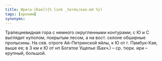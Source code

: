 ```yaml
---
title: Ирита-[Кая]({% link _terms/кая.md %})
tags: [ороним]
synonyms:
---
```


Трапециевидная гора с немного округленными контурами; с Ю и С выглядит куполом,
покрытым лесом, а на вост. склоне обширные пролысины. На сев. отроге
Ай-Петринской яйлы, к Ю от г. Памбук-Кая, выше ее; в 3 км к Ю от нп Богатое
Ущелье (Бахч.) – ср. тюрк. ири – крупный, большой.
